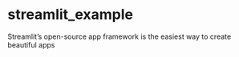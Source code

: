 # streamlit_example
Streamlit’s open-source app framework is the easiest way to create beautiful apps 
